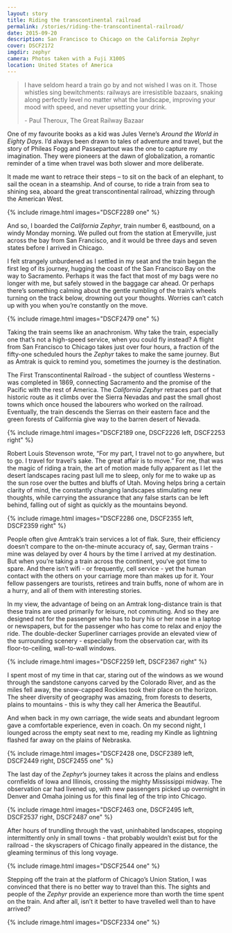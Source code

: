 ```yaml
---
layout: story
title: Riding the transcontinental railroad
permalink: /stories/riding-the-transcontinental-railroad/
date: 2015-09-20
description: San Francisco to Chicago on the California Zephyr
cover: DSCF2172
imgdir: zephyr
camera: Photos taken with a Fuji X100S
location: United States of America
---
```


> I have seldom heard a train go by and not wished I was on it. Those whistles sing bewitchments: railways are irresistible bazaars, snaking along perfectly level no matter what the landscape, improving your mood with speed, and never upsetting your drink.
>
> \- Paul Theroux, The Great Railway Bazaar

One of my favourite books as a kid was Jules Verne’s _Around the World in Eighty Days_. I’d always been drawn to tales of adventure and travel, but the story of Phileas Fogg and Passepartout was the one to capture my imagination. They were pioneers at the dawn of globalization, a romantic reminder of a time when travel was both slower and more deliberate.

It made me want to retrace their steps – to sit on the back of an elephant, to sail the ocean in a steamship. And of course, to ride a train from sea to shining sea, aboard the great transcontinental railroad, whizzing through the American West.

{% include rimage.html images="DSCF2289 one" %}

And so, I boarded the _California Zephyr_, train number 6, eastbound, on a windy Monday morning. We pulled out from the station at Emeryville, just across the bay from San Francisco, and it would be three days and seven states before I arrived in Chicago.

I felt strangely unburdened as I settled in my seat and the train began the first leg of its journey, hugging the coast of the San Francisco Bay on the way to Sacramento. Perhaps it was the fact that most of my bags were no longer with me, but safely stowed in the baggage car ahead. Or perhaps there’s something calming about the gentle rumbling of the train’s wheels turning on the track below, drowning out your thoughts. Worries can’t catch up with you when you’re constantly on the move.

{% include rimage.html images="DSCF2479 one" %}

Taking the train seems like an anachronism. Why take the train, especially one that’s not a high-speed service, when you could fly instead? A flight from San Francisco to Chicago takes just over four hours, a fraction of the fifty-one scheduled hours the _Zephyr_ takes to make the same journey. But as Amtrak is quick to remind you, sometimes the journey is the destination.

The First Transcontinental Railroad - the subject of countless Westerns - was completed in 1869, connecting Sacramento and the promise of the Pacific with the rest of America. The _California Zephyr_ retraces part of that historic route as it climbs over the Sierra Nevadas and past the small ghost towns which once housed the labourers who worked on the railroad. Eventually, the train descends the Sierras on their eastern face and the green forests of California give way to the barren desert of Nevada.

{% include rimage.html images="DSCF2189 one, DSCF2226 left, DSCF2253 right" %}

Robert Louis Stevenson wrote, “For my part, I travel not to go anywhere, but to go. I travel for travel‘s sake. The great affair is to move.” For me, that was the magic of riding a train, the art of motion made fully apparent as I let the desert landscapes racing past lull me to sleep, only for me to wake up as the sun rose over the buttes and bluffs of Utah. Moving helps bring a certain clarity of mind, the constantly changing landscapes stimulating new thoughts, while carrying the assurance that any false starts can be left behind, falling out of sight as quickly as the mountains beyond.

{% include rimage.html images="DSCF2286 one, DSCF2355 left, DSCF2359 right" %}

People often give Amtrak’s train services a lot of flak. Sure, their efficiency doesn’t compare to the on-the-minute accuracy of, say, German trains - mine was delayed by over 4 hours by the time I arrived at my destination. But when you’re taking a train across the continent, you‘ve got time to spare. And there isn’t wifi - or frequently, cell service - yet the human contact with the others on your carriage more than makes up for it. Your fellow passengers are tourists, retirees and train buffs, none of whom are in a hurry, and all of them with interesting stories.

In my view, the advantage of being on an Amtrak long-distance train is that these trains are used primarily for leisure, not commuting. And so they are designed not for the passenger who has to bury his or her nose in a laptop or newspapers, but for the passenger who has come to relax and enjoy the ride. The double-decker Superliner carriages provide an elevated view of the surrounding scenery - especially from the observation car, with its floor-to-ceiling, wall-to-wall windows.

{% include rimage.html images="DSCF2259 left, DSCF2367 right" %}

I spent most of my time in that car, staring out of the windows as we wound through the sandstone canyons carved by the Colorado River, and as the miles fell away, the snow-capped Rockies took their place on the horizon. The sheer diversity of geography was amazing, from forests to deserts, plains to mountains - this is why they call her America the Beautiful.

And when back in my own carriage, the wide seats and abundant legroom gave a comfortable experience, even in coach. On my second night, I lounged across the empty seat next to me, reading my Kindle as lightning flashed far away on the plains of Nebraska.

{% include rimage.html images="DSCF2428 one, DSCF2389 left, DSCF2449 right, DSCF2455 one" %}

The last day of the _Zephyr_’s journey takes it across the plains and endless cornfields of Iowa and Illinois, crossing the mighty Mississippi midway. The observation car had livened up, with new passengers picked up overnight in Denver and Omaha joining us for this final leg of the trip into Chicago.

{% include rimage.html images="DSCF2463 one, DSCF2495 left, DSCF2537 right, DSCF2487 one" %}

After hours of trundling through the vast, uninhabited landscapes, stopping intermittently only in small towns - that probably wouldn’t exist but for the railroad - the skyscrapers of Chicago finally appeared in the distance, the gleaming terminus of this long voyage.

{% include rimage.html images="DSCF2544 one" %}

Stepping off the train at the platform of Chicago’s Union Station, I was convinced that there is no better way to travel than this. The sights and people of the _Zephyr_ provide an experience more than worth the time spent on the train. And after all, isn’t it better to have travelled well than to have arrived?

{% include rimage.html images="DSCF2334 one" %}

